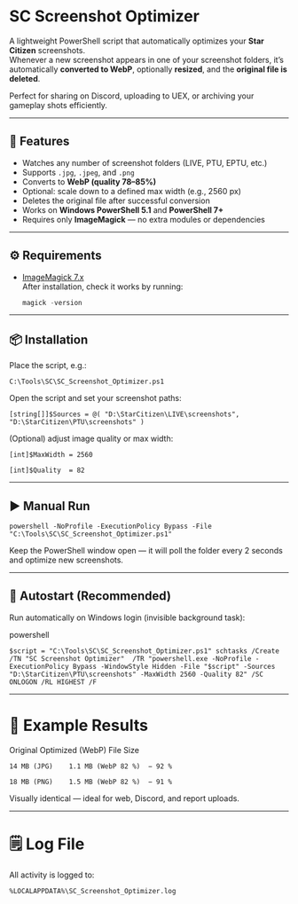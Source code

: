 # SC Screenshot Optimizer

A lightweight PowerShell script that automatically optimizes your **Star Citizen** screenshots.  
Whenever a new screenshot appears in one of your screenshot folders, it’s automatically **converted to WebP**, optionally **resized**, and the **original file is deleted**.

Perfect for sharing on Discord, uploading to UEX, or archiving your gameplay shots efficiently.

---

## 🧩 Features

- Watches any number of screenshot folders (LIVE, PTU, EPTU, etc.)
- Supports `.jpg`, `.jpeg`, and `.png`
- Converts to **WebP (quality 78–85%)**
- Optional: scale down to a defined max width (e.g., 2560 px)
- Deletes the original file after successful conversion
- Works on **Windows PowerShell 5.1** and **PowerShell 7+**
- Requires only **ImageMagick** — no extra modules or dependencies

---

## ⚙️ Requirements

- [ImageMagick 7.x](https://imagemagick.org/script/download.php)  
  After installation, check it works by running:
  ```powershell
  magick -version

---

## 📦 Installation

Place the script, e.g.:

`C:\Tools\SC\SC_Screenshot_Optimizer.ps1`


Open the script and set your screenshot paths:

`[string[]]$Sources = @(
"D:\StarCitizen\LIVE\screenshots",
"D:\StarCitizen\PTU\screenshots"
)`

(Optional) adjust image quality or max width:

`[int]$MaxWidth = 2560`

`[int]$Quality  = 82`

---

## ▶️ Manual Run

`powershell -NoProfile -ExecutionPolicy Bypass -File "C:\Tools\SC\SC_Screenshot_Optimizer.ps1"`

Keep the PowerShell window open — it will poll the folder every 2 seconds and optimize new screenshots.

 ---

## 🚀 Autostart (Recommended)

Run automatically on Windows login (invisible background task):

powershell

`$script = "C:\Tools\SC\SC_Screenshot_Optimizer.ps1"
schtasks /Create /TN "SC Screenshot Optimizer" 
  /TR "powershell.exe -NoProfile -ExecutionPolicy Bypass -WindowStyle Hidden -File "$script" -Sources "D:\StarCitizen\PTU\screenshots" -MaxWidth 2560 -Quality 82"
  /SC ONLOGON /RL HIGHEST /F`

---

# 🧪 Example Results
Original	Optimized (WebP)	File Size

`14 MB (JPG)	1.1 MB (WebP 82 %)	− 92 %`

`18 MB (PNG)	1.5 MB (WebP 82 %)	− 91 %`

Visually identical — ideal for web, Discord, and report uploads.

---

# 🗒 Log File

All activity is logged to:

`%LOCALAPPDATA%\SC_Screenshot_Optimizer.log`


